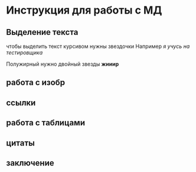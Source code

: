 # Инструкция для работы с МД

## Выделение текста

чтобы выделить текст курсивом нужны звездочки 
Например *я учусь на тестировщика*

Полужирный нужно двойный звезды **жииир**

## работа с изобр 

## ссылки

## работа с таблицами

## цитаты

## заключение